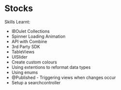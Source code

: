 # Stocks

Skills Learnt:
- IBOulet Collections
- Spinner Loading Animation
- API with Combine
- 3rd Party SDK
- TableViews
- UISlider
- Create custom colours
- Using extentions to reformat data types
- Using enums
- @Published - Triggering views when changes occur
- Setup a searchcontroller
